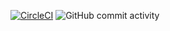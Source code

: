 [![CircleCI](https://dl.circleci.com/status-badge/img/gh/cbendot/ci-script/tree/msm-4.14.svg?style=svg)](https://dl.circleci.com/status-badge/redirect/gh/cbendot/ci-script/tree/msm-4.14) ![GitHub commit activity](https://img.shields.io/github/commit-activity/m/cbendot/ci-script)